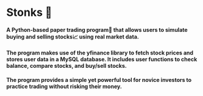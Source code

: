 # Stonks 🗿
#### A Python-based paper trading program🧾 that allows users to simulate buying and selling stocks📈 using real market data.
#### The program makes use of the yfinance library to fetch stock prices and stores user data in a MySQL database. It includes user functions to check balance, compare stocks, and buy/sell stocks.
#### The program provides a simple yet powerful tool for novice investors to practice trading without risking their money.

